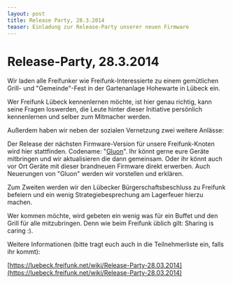 ```yaml
---
layout: post
title: Release Party, 28.3.2014
teaser: Einladung zur Release-Party unserer neuen Firmware
---
```


# Release-Party, 28.3.2014

Wir laden alle Freifunker wie Freifunk-Interessierte zu einem gemütlichen
Grill- und "Gemeinde"-Fest in der Gartenanlage Hohewarte in Lübeck
ein.

Wer Freifunk Lübeck kennenlernen möchte, ist hier genau richtig, kann
seine Fragen loswerden, die Leute hinter dieser Initiative persönlich
kennenlernen und selber zum Mitmacher werden.

Außerdem haben wir neben der sozialen Vernetzung zwei weitere Anlässe:

Der Release der nächsten Firmware-Version für unsere Freifunk-Knoten wird
hier stattfinden. Codename: "[Gluon](https://github.com/freifunk-gluon/gluon)".
Ihr könnt gerne eure Geräte mitbringen und wir aktualisieren die dann
gemeinsam. Oder ihr könnt auch vor Ort Geräte mit dieser brandneuen
Firmware direkt erwerben. Auch Neuerungen von "Gluon" werden wir
vorstellen und erklären.

Zum Zweiten werden wir den Lübecker Bürgerschaftsbeschluss zu Freifunk
befeiern und ein wenig Strategiebesprechung am Lagerfeuer hierzu
machen.


Wer kommen möchte, wird gebeten ein wenig was für ein Buffet und den Grill
für alle mitzubringen. Denn wie beim Freifunk üblich gilt: Sharing is caring :).

Weitere Informationen (bitte tragt euch auch in die Teilnehmerliste
ein, falls ihr kommt):

[https://luebeck.freifunk.net/wiki/Release-Party-28.03.2014](https://luebeck.freifunk.net/wiki/Release-Party-28.03.2014)
